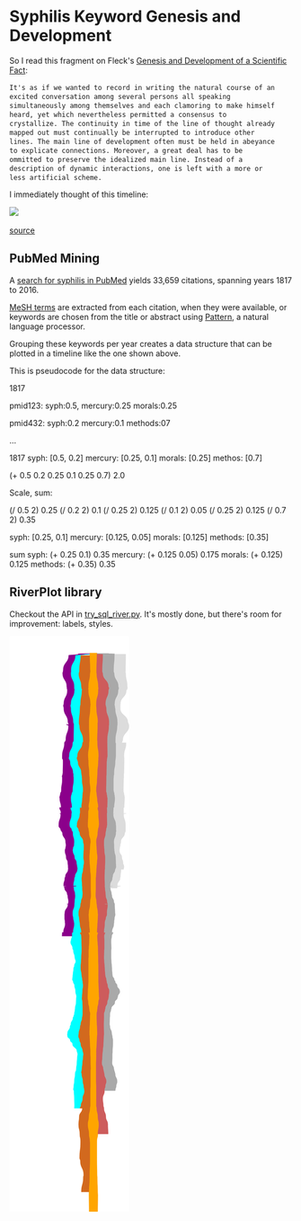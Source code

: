 # Syphilis Keyword Genesis and Development

So I read this fragment on Fleck's [Genesis and Development of a
Scientific Fact](http://www.evolocus.com/Textbooks/Fleck1979.pdf):

    It's as if we wanted to record in writing the natural course of an
    excited conversation among several persons all speaking
    simultaneously among themselves and each clamoring to make himself
    heard, yet which nevertheless permitted a consensus to
    crystallize. The continuity in time of the line of thought already
    mapped out must continually be interrupted to introduce other
    lines. The main line of development often must be held in abeyance
    to explicate connections. Moreover, a great deal has to be
    ommitted to preserve the idealized main line. Instead of a
    description of dynamic interactions, one is left with a more or
    less artificial scheme.

I immediately thought of this timeline:

<img src="http://imgs.xkcd.com/comics/congress.png" height="500px">

[source](https://xkcd.com/1127/)

## PubMed Mining

A [search for syphilis in
PubMed](https://www.ncbi.nlm.nih.gov/pubmed/?term=syphilis) yields 33,659
citations, spanning years 1817 to 2016.

[MeSH terms](https://www.nlm.nih.gov/mesh/meshhome.html) are extracted
from each citation, when they were available, or keywords are chosen
from the title or abstract using
[Pattern](http://www.clips.ua.ac.be/pages/pattern-vector), a natural
language processor.

Grouping these keywords per year creates a data structure that can be
plotted in a timeline like the one shown above.

This is pseudocode for the data structure:

1817

pmid123:
syph:0.5,
mercury:0.25
morals:0.25

pmid432:
syph:0.2
mercury:0.1
methods:07

...

1817
syph: [0.5, 0.2]
mercury: [0.25, 0.1]
morals: [0.25]
methos: [0.7]

(+ 0.5 0.2 0.25 0.1 0.25 0.7)
2.0



Scale, sum:

(/ 0.5 2)
0.25
(/ 0.2 2)
0.1
(/ 0.25 2)
0.125
(/ 0.1 2)
0.05
(/ 0.25 2)
0.125
(/ 0.7 2)
0.35


syph: [0.25, 0.1]
mercury: [0.125, 0.05]
morals: [0.125]
methods: [0.35]

sum
syph: (+ 0.25 0.1) 0.35
mercury: (+ 0.125 0.05) 0.175
morals: (+ 0.125) 0.125
methods: (+ 0.35) 0.35



## RiverPlot library

Checkout the API in [try_sql_river.py](try_sql_river.py). It's mostly
done, but there's room for improvement: labels, styles.

<img src="river.png">

